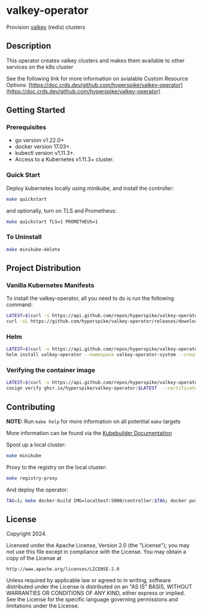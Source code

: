 # valkey-operator

Provision [valkey](https://valkey.io) (redis) clusters

## Description

This operator creates valkey clusters and makes them available to other services on the k8s cluster

See the following link for more information on avialable Custom Resource Options: [https://doc.crds.dev/github.com/hyperspike/valkey-operator](https://doc.crds.dev/github.com/hyperspike/valkey-operator)

## Getting Started

### Prerequisites
- go version v1.22.0+
- docker version 17.03+.
- kubectl version v1.11.3+.
- Access to a Kubernetes v1.11.3+ cluster.

### Quick Start

Deploy kubernetes locally using minikube, and install the controller:
```sh
make quickstart
```

and optionally, turn on TLS and Prometheus:
```sh
make quickstart TLS=1 PROMETHEUS=1
```


### To Uninstall

```sh
make minikube-delete
```


## Project Distribution

### Vanilla Kubernetes Manifests

To install the valkey-operator, all you need to do is run the following command:

```sh
LATEST=$(curl -s https://api.github.com/repos/hyperspike/valkey-operator/releases/latest | jq -cr .tag_name)
curl -sL https://github.com/hyperspike/valkey-operator/releases/download/$LATEST/install.yaml | kubectl create -f -
```

### Helm

```sh
LATEST=$(curl -s https://api.github.com/repos/hyperspike/valkey-operator/releases/latest | jq -cr .tag_name)
helm install valkey-operator --namespace valkey-operator-system --create-namespace oci://ghcr.io/hyperspike/valkey-operator --version ${LATEST}-chart
```

### Verifying the container image

```sh
LATEST=$(curl -s https://api.github.com/repos/hyperspike/valkey-operator/releases/latest | jq -cr .tag_name)
cosign verify ghcr.io/hyperspike/valkey-operator:$LATEST  --certificate-oidc-issuer https://token.actions.githubusercontent.com --certificate-identity https://github.com/hyperspike/valkey-operator/.github/workflows/image.yaml@refs/tags/$LATEST
```

## Contributing

**NOTE:** Run `make help` for more information on all potential `make` targets

More information can be found via the [Kubebuilder Documentation](https://book.kubebuilder.io/introduction.html)

Spool up a local cluster:
```sh
make minikube
```

Proxy to the registry on the local cluster:
```sh
make registry-proxy
```

And deploy the operator:
```sh
TAG=1; make docker-build IMG=localhost:5000/controller:$TAG; docker push localhost:5000/controller:$TAG ; make IMG=localhost:5000/controller:$TAG build-installer  ; kubectl apply -f dist/install.yaml
```

## License

Copyright 2024.

Licensed under the Apache License, Version 2.0 (the "License");
you may not use this file except in compliance with the License.
You may obtain a copy of the License at

    http://www.apache.org/licenses/LICENSE-2.0

Unless required by applicable law or agreed to in writing, software
distributed under the License is distributed on an "AS IS" BASIS,
WITHOUT WARRANTIES OR CONDITIONS OF ANY KIND, either express or implied.
See the License for the specific language governing permissions and
limitations under the License.


